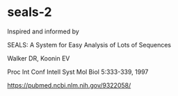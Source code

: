 # seals-2
Inspired and informed by

SEALS: A System for Easy Analysis of Lots of Sequences

Walker DR, Koonin EV

Proc Int Conf Intell Syst Mol Biol 5:333-339, 1997

https://pubmed.ncbi.nlm.nih.gov/9322058/
